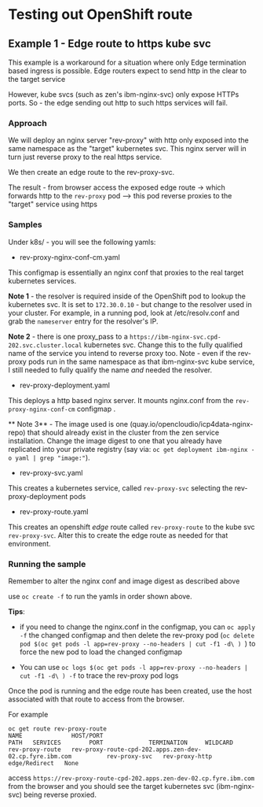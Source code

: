 
# Testing out OpenShift route


## Example 1 - Edge route to https kube svc

This example is a workaround for a situation where only Edge termination based ingress is possible.  Edge routers expect to send http in the clear to the target service 

However, kube svcs (such as zen's ibm-nginx-svc) only expose HTTPs ports.  So - the edge sending out http to such https services will fail.


### Approach

We will deploy an nginx server "rev-proxy"  with http only exposed into the same namespace as the "target" kubernetes svc. 
This nginx server will in turn just reverse proxy to the real https service.

We then create an edge route to the rev-proxy-svc.

The result -  from browser access the exposed edge route -> which forwards http to the `rev-proxy` pod --> this pod reverse proxies to the "target" service using https


### Samples

Under k8s/ - you will see the following yamls:


- rev-proxy-nginx-conf-cm.yaml

This configmap is essentially an nginx conf that proxies to the real target kubernetes services.

**Note 1** - the resolver is required inside of the OpenShift pod to lookup the kubernetes svc.  It is set to `172.30.0.10` - but change to the resolver used in your cluster. For example, in a running pod, look at /etc/resolv.conf and grab the `nameserver` entry for the resolver's IP.

**Note 2** - there is one proxy_pass to a `https://ibm-nginx-svc.cpd-202.svc.cluster.local` kubernetes svc.  Change this to the fully qualified name of the service you intend to reverse proxy too. Note - even if the rev-proxy pods run in the same namespace as that ibm-nginx-svc kube service, I still needed to fully qualify the name _and_  needed the resolver.

- rev-proxy-deployment.yaml

This deploys a http based nginx server. It mounts nginx.conf from the `rev-proxy-nginx-conf-cm` configmap .

** Note 3** - The image used is one (quay.io/opencloudio/icp4data-nginx-repo) that should already exist in the cluster from the zen service installation. Change the image digest to one that you already have replicated into your private registry (say via: `oc get deployment ibm-nginx -o yaml | grep "image:"`). 


- rev-proxy-svc.yaml

This creates a kubernetes service, called `rev-proxy-svc` selecting the rev-proxy-deployment pods

- rev-proxy-route.yaml

This creates an openshift _edge_ route called `rev-proxy-route` to the kube svc `rev-proxy-svc`.  Alter this to create the edge route as needed for that environment.


### Running the sample

Remember to alter the nginx conf and image digest as described above

use `oc create -f` to run the yamls in order shown above.  

**Tips**: 

- if you need to change the nginx.conf in the configmap, you can `oc apply -f` the changed configmap and then delete the rev-proxy pod (`oc delete pod $(oc get pods -l app=rev-proxy --no-headers | cut -f1 -d\ ) `) to force the new pod to load the changed configmap

- You can use `oc logs $(oc get pods -l app=rev-proxy --no-headers | cut -f1 -d\ ) -f` to trace the rev-proxy pod logs

Once the pod is running and the edge route has been created, use the host associated with that route to access from the browser. 

For example

```
oc get route rev-proxy-route
NAME              HOST/PORT                                                 PATH   SERVICES        PORT             TERMINATION     WILDCARD
rev-proxy-route   rev-proxy-route-cpd-202.apps.zen-dev-02.cp.fyre.ibm.com          rev-proxy-svc   rev-proxy-http   edge/Redirect   None
```

access `https://rev-proxy-route-cpd-202.apps.zen-dev-02.cp.fyre.ibm.com` from the browser and you should see the target kubernetes svc (ibm-nginx-svc) being reverse proxied.




